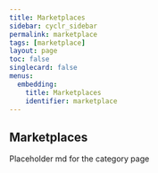 ```yaml
---
title: Marketplaces
sidebar: cyclr_sidebar
permalink: marketplace
tags: [marketplace]
layout: page
toc: false
singlecard: false
menus:
  embedding:
    title: Marketplaces
    identifier: marketplace
---
```

## Marketplaces

Placeholder md for the category page

